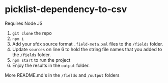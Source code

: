 # picklist-dependency-to-csv

Requires Node JS

 1. `git clone` the repo
 1. `npm i`
 1. Add your sfdx source format `.field-meta.xml` files to the `/fields` folder.
 1. Update `sources` on line 6 to hold the string file names that you added to the `/fields` folder.
 1. `npm start` to run the project
 1. Enjoy the results in the `output` folder.

More README.md's in the `/fields` and `/output` folders
